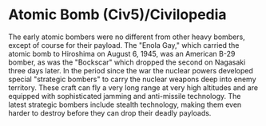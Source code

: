 # Atomic Bomb (Civ5)/Civilopedia

The early atomic bombers were no different from other heavy bombers, except of course for their payload. The "Enola Gay," which carried the atomic bomb to Hiroshima on August 6, 1945, was an American B-29 bomber, as was the "Bockscar" which dropped the second on Nagasaki three days later. In the period since the war the nuclear powers developed special "strategic bombers" to carry the nuclear weapons deep into enemy territory. These craft can fly a very long range at very high altitudes and are equipped with sophisticated jamming and anti-missile technology. The latest strategic bombers include stealth technology, making them even harder to destroy before they can drop their deadly payloads.